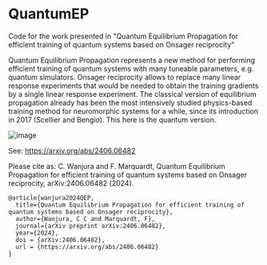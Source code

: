 # QuantumEP

Code for the work presented in "Quantum Equilibrium Propagation for efficient training of quantum systems based on Onsager reciprocity"

Quantum Equilibrium Propagation represents a new method for performing efficient training of quantum systems with many tuneable parameters, e.g. quantum simulators. Onsager reciprocity allows to replace many linear response experiments that would be needed to obtain the training gradients by a single linear response experiment. The classical version of equilibrium propagation already has been the most intensively studied physics-based training method for neuromorphic systems for a while, since its introduction in 2017 (Scellier and Bengio). This here is the quantum version.

![image](https://github.com/ClaraWanjura/QuantumEP/assets/66438106/57449129-f557-4188-8035-b2e6a7dd5563)


See: https://arxiv.org/abs/2406.06482

Please cite as: C. Wanjura and F. Marquardt, Quantum Equilibrium Propagation for efficient training of quantum systems based on Onsager reciprocity, arXiv:2406.06482 (2024).

```
@article{wanjura2024QEP,
  title={Quantum Equilibrium Propagation for efficient training of quantum systems based on Onsager reciprocity},
  author={Wanjura, C C and Marquardt, F},
  journal={arXiv preprint arXiv:2406.06482},
  year={2024},
  doi = {arXiv:2406.06482},
  url = {https://arxiv.org/abs/2406.06482}
}
```
